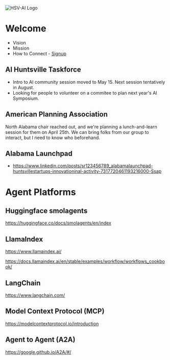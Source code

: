 ![HSV-AI Logo](https://hsv.ai/wp-content/uploads/2022/03/logo_v11_2022.png)


# Welcome

- Vision
- Mission
- How to Connect - [Signup](https://hsv.ai/subscribe)

## AI Huntsville Taskforce

- Intro to AI community session moved to May 15. Next session tentatively in August.
- Looking for people to volunteer on a commitee to plan next year's AI Symposium.

## American Planning Association

North Alabama chair reached out, and we're planning a lunch-and-learn session for them on April 25th. We can bring folks from our group to interact, but I need to know who beforehand.

## Alabama Launchpad

- https://www.linkedin.com/posts/sr123456789_alabamalaunchpad-huntsvillestartups-innovationinal-activity-7317720461193216000-Ssap

# Agent Platforms

## Huggingface smolagents

https://huggingface.co/docs/smolagents/en/index

## LlamaIndex

https://www.llamaindex.ai/

https://docs.llamaindex.ai/en/stable/examples/workflow/workflows_cookbook/

## LangChain

https://www.langchain.com/

## Model Context Protocol (MCP)

https://modelcontextprotocol.io/introduction

## Agent to Agent (A2A)

https://google.github.io/A2A/#/